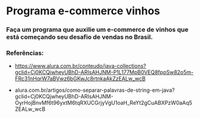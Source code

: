 # Programa e-commerce vinhos

### Faça um programa que auxilie um e-commerce de vinhos que está começando seu desafio de vendas no Brasil.

### Referências:

* https://www.alura.com.br/conteudo/java-collections?gclid=Cj0KCQjwheyUBhD-ARIsAHJNM-P1L177MpB0VEQ8fppSw82o5m-FRc31nHqrW7aBVwz6bGKwJc8rtnkaAkZzEALw_wcB

* alura.com.br/artigos/como-separar-palavras-de-string-em-java?gclid=Cj0KCQjwheyUBhD-ARIsAHJNM-OyrHojBnvMf6t96yxtM6tqRXUCGrjyVgU1oaH_ReYt2gCuABXPzW0aAq5ZEALw_wcB
